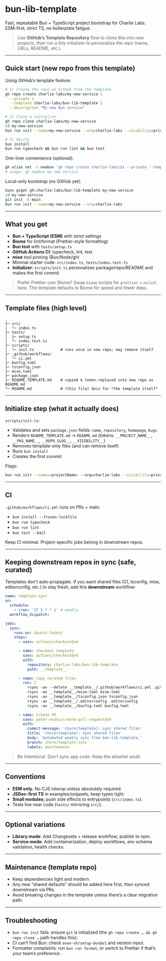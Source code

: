 # bun-lib-template

Fast, repeatable Bun + TypeScript project bootstrap for Charlie Labs.  
ESM-first, strict TS, no boilerplate fatigue.

> Use **GitHub’s Template Repository** flow to clone this into new projects, then run a tiny initializer to personalize the repo (name, URLs, README, etc.).

---

## Quick start (new repo from this template)

Using GitHub’s template feature:

```bash
# 1) Create the repo on GitHub from the template
gh repo create charlie-labs/my-new-service \
  --private \
  --template charlie-labs/bun-lib-template \
  --description "My new Bun service"

# 2) Clone & initialize
gh repo clone charlie-labs/my-new-service
cd my-new-service
bun run init --name=my-new-service --org=charlie-labs --visibility=private

# 3) Verify
bun install
bun run typecheck && bun run lint && bun test
```

One-liner convenience (optional):

```bash
gh alias set -s newbun 'gh repo create charlie-labs/$1 --private --template charlie-labs/bun-lib-template && gh repo clone charlie-labs/$1 && cd $1 && bun run init --name=$1 --org=charlie-labs'
# usage: gh newbun my-new-service
```

Local-only bootstrap (no GitHub yet):

```bash
bunx giget gh:charlie-labs/bun-lib-template my-new-service
cd my-new-service
git init -b main
bun run init --name=my-new-service --org=charlie-labs
```

---

## What you get

- **Bun + TypeScript (ESM)** with strict settings
- **Biome** for lint/format (Prettier-style formatting)
- **Bun test** with `tests/setup.ts`
- **GitHub Actions CI**: typecheck, lint, test
- **mise** tool pinning (Bun/Node/gh)
- Minimal starter code: `src/index.ts`, `tests/index.test.ts`
- **Initializer**: `scripts/init.ts` personalizes package/repo/README and makes the first commit

> Prefer Prettier over Biome? Swap `biome` scripts for `prettier` + `eslint` here. The template defaults to Biome for speed and fewer deps.

---

## Template files (high level)

```
.
├─ src/
│  └─ index.ts
├─ tests/
│  ├─ setup.ts
│  └─ index.test.ts
├─ scripts/
│  └─ init.ts            # runs once in new repo; may remove itself
├─ .github/workflows/
│  └─ ci.yml
├─ bunfig.toml
├─ tsconfig.json
├─ mise.toml
├─ package.json
├─ README_TEMPLATE.md    # copied & token-replaced into new repo as README.md
└─ README.md             # (this file) docs for *the template itself*
```

---

## Initialize step (what it actually does)

`scripts/init.ts`:

- Validates and sets `package.json` fields: `name`, `repository`, `homepage`, `bugs`
- Renders `README_TEMPLATE.md` → `README.md` (tokens: `__PROJECT_NAME__`, `__PKG_NAME__`, `__REPO_SLUG__`, `__VISIBILITY__`)
- Removes template-only files (and can remove itself)
- Runs `bun install`
- Creates the first commit

Flags:

```bash
bun run init --name=<projectName> --org=charlie-labs --visibility=private
```

---

## CI

`.github/workflows/ci.yml` runs on PRs + main:

- `bun install --frozen-lockfile`
- `bun run typecheck`
- `bun run lint`
- `bun test --bail`

Keep CI minimal. Project-specific jobs belong in downstream repos.

---

## Keeping downstream repos in sync (safe, curated)

Templates don’t auto-propagate. If you want shared files (CI, tsconfig, mise, editorconfig, etc.) to stay fresh, add this **downstream** workflow:

```yaml
name: template-sync
on:
  schedule:
    - cron: '17 5 * * 1' # weekly
  workflow_dispatch:

jobs:
  sync:
    runs-on: ubuntu-latest
    steps:
      - uses: actions/checkout@v4

      - name: Checkout template
        uses: actions/checkout@v4
        with:
          repository: charlie-labs/bun-lib-template
          path: __template__

      - name: Copy curated files
        run: |
          rsync -av --delete __template__/.github/workflows/ci.yml .github/workflows/ci.yml
          rsync -av __template__/mise.toml mise.toml
          rsync -av __template__/tsconfig.json tsconfig.json
          rsync -av __template__/.editorconfig .editorconfig
          rsync -av __template__/bunfig.toml bunfig.toml

      - name: Create PR
        uses: peter-evans/create-pull-request@v6
        with:
          commit-message: 'chore(template): sync shared files'
          title: 'chore(template): sync shared files'
          body: 'Automated weekly sync from bun-lib-template.'
          branch: chore/template-sync
          labels: maintenance
```

> Be intentional. Don’t sync app code. Keep the allowlist small.

---

## Conventions

- **ESM only.** No CJS interop unless absolutely required.
- **JSDoc-first TS** in examples/snippets; keep types tight.
- **Small modules**; push side effects to entrypoints (`src/index.ts`).
- Tests live near code (`tests/` mirroring `src/`).

---

## Optional variations

- **Library mode**: Add Changesets + release workflow; publish to npm.
- **Service mode**: Add containerization, deploy workflows, env schema validation, health checks.

---

## Maintenance (template repo)

- Keep dependencies light and modern.
- Any new “shared defaults” should be added here first, then synced downstream via PRs.
- Avoid breaking changes in the template unless there’s a clear migration path.

---

## Troubleshooting

- `bun run init` fails: ensure `git` is initialized (the `gh repo create … && gh repo clone …` path handles this).
- CI can’t find Bun: check `oven-sh/setup-bun@v1` and version input.
- Formatter complaints: run `bun run format`, or switch to Prettier if that’s your team’s preference.
